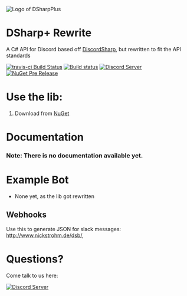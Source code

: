 ![Logo of DSharpPlus](https://github.com/NaamloosDT/DSharpPlus/raw/master/logo/dsharp+_smaller.png)

# DSharp+ Rewrite

A C# API for Discord based off [DiscordSharp](https://github.com/suicvne/DiscordSharp), but rewritten to fit the API standards

[![travis-ci Build Status](https://travis-ci.org/NaamloosDT/DSharpPlus.svg?branch=rewrite)](https://travis-ci.org/NaamloosDT/DSharpPlus) [![Build status](https://ci.appveyor.com/api/projects/status/jvgufsq9u3l9yuc0?svg=true)](https://ci.appveyor.com/project/nick-strohm/dsharpplus) [![Discord Server ](https://discordapp.com/api/guilds/146044397861994496/widget.png)](https://discord.gg/0oZpaYcAjfvkDuE4) [![NuGet Pre Release](https://img.shields.io/nuget/vpre/DSharpPlus.svg)](http://nuget.org/packages/DSharpPlus)
# Use the lib:
1. Download from [NuGet](http://nuget.org/packages/DSharpPlus)

# Documentation
### Note: There is no documentation available yet.

# Example Bot
* None yet, as the lib got rewritten

## Webhooks
Use this to generate JSON for slack messages: http://www.nickstrohm.de/dsb/,

# Questions?
Come talk to us here:

[![Discord Server ](https://discordapp.com/api/guilds/146044397861994496/embed.png?style=banner1)](https://discord.gg/0oZpaYcAjfvkDuE4)
